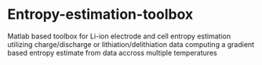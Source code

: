 # Entropy-estimation-toolbox
Matlab based toolbox for Li-ion electrode and cell entropy estimation utilizing charge/discharge or lithiation/delithiation data computing a gradient based entropy estimate from data accross multiple temperatures  
